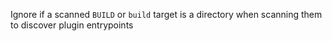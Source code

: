 Ignore if a scanned `BUILD` or `build` target is a directory when scanning them to discover plugin entrypoints
